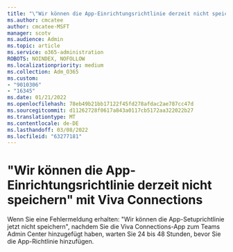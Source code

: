 ```yaml
---
title: "\"Wir können die App-Einrichtungsrichtlinie derzeit nicht speichern\" mit Viva Connections"
ms.author: cmcatee
author: cmcatee-MSFT
manager: scotv
ms.audience: Admin
ms.topic: article
ms.service: o365-administration
ROBOTS: NOINDEX, NOFOLLOW
ms.localizationpriority: medium
ms.collection: Adm_O365
ms.custom:
- "9010306"
- "16345"
ms.date: 01/21/2022
ms.openlocfilehash: 78eb49b21bb17122f45fd278afdac2ae787cc47d
ms.sourcegitcommit: d11262728f0617a843a0117cb5172aa322022b27
ms.translationtype: MT
ms.contentlocale: de-DE
ms.lasthandoff: 03/08/2022
ms.locfileid: "63277181"
---
```

# <a name="we-cant-save-the-app-setup-policy-right-now-with-viva-connections"></a>"Wir können die App-Einrichtungsrichtlinie derzeit nicht speichern" mit Viva Connections

Wenn Sie eine Fehlermeldung erhalten: "Wir können die App-Setuprichtlinie jetzt nicht speichern", nachdem Sie die Viva Connections-App zum Teams Admin Center hinzugefügt haben, warten Sie 24 bis 48 Stunden, bevor Sie die App-Richtlinie hinzufügen.
